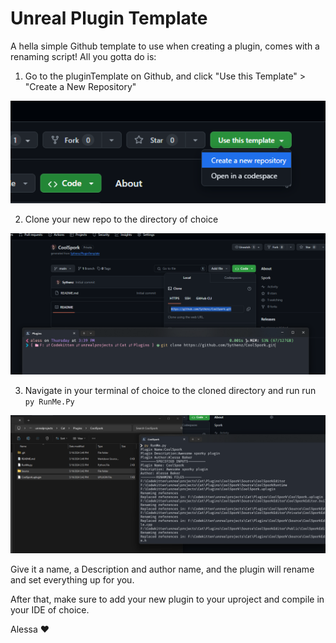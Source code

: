 # Unreal Plugin Template

A hella simple Github template to use when creating a plugin, comes with a renaming script!
All you gotta do is:

1. Go to the pluginTemplate on Github, and click "Use this Template" > "Create a New Repository"

![Use This Template](githubimages/usethistemplate.png)

2. Clone your new repo to the directory of choice

![Use This Template](githubimages/clone.png)

3. Navigate in your terminal of choice to the cloned directory and run run ``py RunMe.Py``

![Use This Template](githubimages/runmepy.png)


Give it a name, a Description and author name, and the plugin will rename and set everything
up for you.

After that, make sure to add your new plugin to your uproject and compile in your IDE of choice.

Alessa ❤️